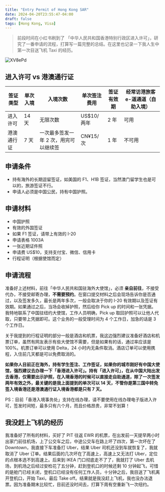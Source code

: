 ```yaml
---
title: "Entry Permit of Hong Kong SAR"
date: 2024-04-20T23:55:47-04:00
draft: false
tags: [Hong Kong, Visa]
---
```

> 前段时间在小红书刷到了 「中华人民共和国香港特别行政区进入许可」，研究了一番申请的流程，打算写一篇完整的总结。在这里也记录一下我人生中第一次目送飞机 Taxi 的经历。

![XV8ePd](https://r2.qwq.mx/files/XV8ePd.png)

## 进入许可 vs 港澳通行证

| 签证类型 | 单次入境 | 入境次数 | 单次签注费用 | 签证有效期 | 经常访港旅客 e-道通道（自助入境） |
| --- | --- | --- | --- | --- | --- |
| 进入许可 | 14 天 | 无限次数 | US$10/两年 | 2 年 | 可用 |
| 港澳通行证 | 7 天 | 一次最多签发一年 2 次，用完可以继续签 | CN¥15/次 | 1 年 | 不可用 |

## 申请条件

- 持有海外的长期逗留签证，如美国的 F1、H1B 签证，当然澳门留学生也是可以的，旅游签证不行。
- 申请人必须是中国公民，持有中国护照。

## 申请材料

- 中国护照
- 有效的外国签证
- 如果 F1 签证，请带上有效的 I-20
- 申请表格 1003A
- 一张近期证件照
- 申请费 US$10，支持支付宝、微信、信用卡
- 行程证明（根据使馆而定）

## 申请流程

准备好上述材料，前往「中华人民共和国驻海外大使馆」，必须 **亲自前往**，不接受代办，不接受邮寄办理，**不需要预约**。在窗口提交材料之后会现场告诉你是否通过，以及签发多久，最长是两年多次，一般会取决于你的 I-20 有效期以及签证有效期。如果通过之后，当场会收掉护照，然后给你 Pick up 的时间和一张凭据。我特地联系了中国驻纽约大使馆，工作人员明确，Pick up 取回护照可以让他人代取，只要带上凭据即可。这个业务的一般受理时间为 4 个工作日，加急的话是 3 个工作日。

关于我提到的行程证明的部分一般是酒店和机票，我这边强烈建议准备好酒店和机票订单，虽然有网友表示有些大使馆不需要，但是如果有的话，通过率应该是 100%。机票订单可以使用 Delta，24 小时内无条件取消。酒店订单可以使用携程，入住前几天都是可以免费取消的。

**如果你人目前正在海外，持有学生签注、工作签证，如果你的城市刚好有中国大使馆，强烈建议去办理一下「香港进入许可」。持有「进入许可」，在从中国大陆出发去香港，仅需要出示护照，在入境香港的时候可以直接走自助通道，除了一次签发两年有效之外，最关键的是我上面提到的单次可以 14 天，不管你是第三国中转免签入境香港还是港澳通行证入境香港都是只有 7 天。**

PS：目前「香港入境事务处」支持在线办理，请不要使用在线办理电子版进入许可，签发时间短，最多只有六个月，而且价格昂贵，非常不划算！

## 我没赶上飞机的经历

我准备好了所有的材料，买好了 PIT 往返 EWR 的机票，在出发前一天提早两小时出家门前往机场，上了公交车之后，中途公交车在路上坏了四次，第一次坏在了 Downtown，我直接下车准备打 Uber，结果 Uber 司机还没到车就恢复了，我就取消了 Uber 订单。结果后面的几次坏在了高速上，高速上又无法打 Uber，定位的点根本选不到高速上。后来到 IKEA 门口彻底走不了了，我就打了 Uber 去机场，到机场之后经过安检花了五分钟，赶到登机口的时候还剩 10 分钟起飞，可惜的是舱门已经关闭，登机口已经没有任何工作人员，十分钟之后，我目送了飞机离开登机口，开始 Taxi，最后 Take off。结果就是我没赶上飞机，我也没办法退票。因为准备期末比较忙，目前还没时间去，打算下周有空重新飞一次纽约。